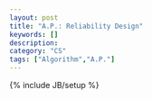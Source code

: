 ```yaml
---
layout: post
title: "A.P.: Reliability Design"
keywords: []
description: 
category: "CS"
tags: ["Algorithm","A.P."]
---
```

{% include JB/setup %}

